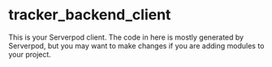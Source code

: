 # tracker_backend_client

This is your Serverpod client. The code in here is mostly generated by
Serverpod, but you may want to make changes if you are adding modules to your
project.
